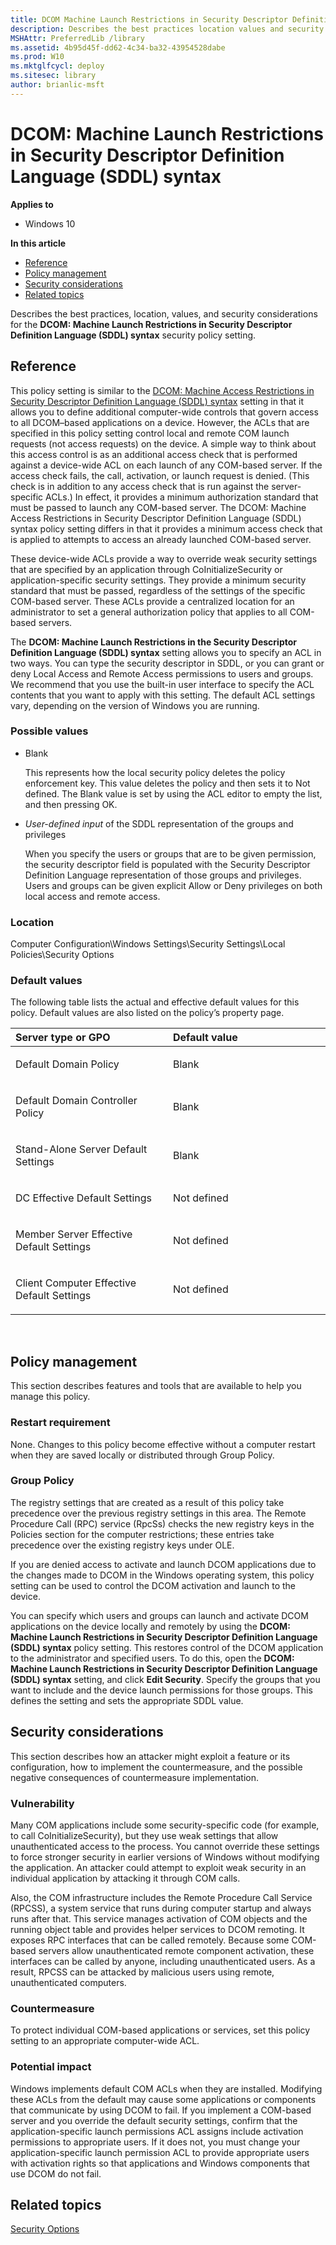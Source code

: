 ```yaml
---
title: DCOM Machine Launch Restrictions in Security Descriptor Definition Language (SDDL) syntax (Windows 10)
description: Describes the best practices location values and security considerations for the DCOM Machine Launch Restrictions in Security Descriptor Definition Language (SDDL) syntax security policy setting.
MSHAttr: PreferredLib /library
ms.assetid: 4b95d45f-dd62-4c34-ba32-43954528dabe
ms.prod: W10
ms.mktglfcycl: deploy
ms.sitesec: library
author: brianlic-msft
---
```


# DCOM: Machine Launch Restrictions in Security Descriptor Definition Language (SDDL) syntax


**Applies to**

-   Windows 10

**In this article**

-   [Reference](#reference)
-   [Policy management](#policy-management)
-   [Security considerations](#security-considerations)
-   [Related topics](#related-topics)

Describes the best practices, location, values, and security considerations for the **DCOM: Machine Launch Restrictions in Security Descriptor Definition Language (SDDL) syntax** security policy setting.

## Reference


This policy setting is similar to the [DCOM: Machine Access Restrictions in Security Descriptor Definition Language (SDDL) syntax](dcom-machine-access-restrictions-in-security-descriptor-definition-language--sddl--syntax.md) setting in that it allows you to define additional computer-wide controls that govern access to all DCOM–based applications on a device. However, the ACLs that are specified in this policy setting control local and remote COM launch requests (not access requests) on the device. A simple way to think about this access control is as an additional access check that is performed against a device-wide ACL on each launch of any COM-based server. If the access check fails, the call, activation, or launch request is denied. (This check is in addition to any access check that is run against the server-specific ACLs.) In effect, it provides a minimum authorization standard that must be passed to launch any COM-based server. The DCOM: Machine Access Restrictions in Security Descriptor Definition Language (SDDL) syntax policy setting differs in that it provides a minimum access check that is applied to attempts to access an already launched COM-based server.

These device-wide ACLs provide a way to override weak security settings that are specified by an application through CoInitializeSecurity or application-specific security settings. They provide a minimum security standard that must be passed, regardless of the settings of the specific COM-based server. These ACLs provide a centralized location for an administrator to set a general authorization policy that applies to all COM-based servers.

The **DCOM: Machine Launch Restrictions in the Security Descriptor Definition Language (SDDL) syntax** setting allows you to specify an ACL in two ways. You can type the security descriptor in SDDL, or you can grant or deny Local Access and Remote Access permissions to users and groups. We recommend that you use the built-in user interface to specify the ACL contents that you want to apply with this setting. The default ACL settings vary, depending on the version of Windows you are running.

### Possible values

-   Blank

    This represents how the local security policy deletes the policy enforcement key. This value deletes the policy and then sets it to Not defined. The Blank value is set by using the ACL editor to empty the list, and then pressing OK.

-   *User-defined input* of the SDDL representation of the groups and privileges

    When you specify the users or groups that are to be given permission, the security descriptor field is populated with the Security Descriptor Definition Language representation of those groups and privileges. Users and groups can be given explicit Allow or Deny privileges on both local access and remote access.

### Location

Computer Configuration\\Windows Settings\\Security Settings\\Local Policies\\Security Options

### Default values

The following table lists the actual and effective default values for this policy. Default values are also listed on the policy’s property page.

<table>
<colgroup>
<col width="50%" />
<col width="50%" />
</colgroup>
<thead>
<tr class="header">
<th align="left">Server type or GPO</th>
<th align="left">Default value</th>
</tr>
</thead>
<tbody>
<tr class="odd">
<td align="left"><p>Default Domain Policy</p></td>
<td align="left"><p>Blank</p></td>
</tr>
<tr class="even">
<td align="left"><p>Default Domain Controller Policy</p></td>
<td align="left"><p>Blank</p></td>
</tr>
<tr class="odd">
<td align="left"><p>Stand-Alone Server Default Settings</p></td>
<td align="left"><p>Blank</p></td>
</tr>
<tr class="even">
<td align="left"><p>DC Effective Default Settings</p></td>
<td align="left"><p>Not defined</p></td>
</tr>
<tr class="odd">
<td align="left"><p>Member Server Effective Default Settings</p></td>
<td align="left"><p>Not defined</p></td>
</tr>
<tr class="even">
<td align="left"><p>Client Computer Effective Default Settings</p></td>
<td align="left"><p>Not defined</p></td>
</tr>
</tbody>
</table>

 

## Policy management


This section describes features and tools that are available to help you manage this policy.

### Restart requirement

None. Changes to this policy become effective without a computer restart when they are saved locally or distributed through Group Policy.

### Group Policy

The registry settings that are created as a result of this policy take precedence over the previous registry settings in this area. The Remote Procedure Call (RPC) service (RpcSs) checks the new registry keys in the Policies section for the computer restrictions; these entries take precedence over the existing registry keys under OLE.

If you are denied access to activate and launch DCOM applications due to the changes made to DCOM in the Windows operating system, this policy setting can be used to control the DCOM activation and launch to the device.

You can specify which users and groups can launch and activate DCOM applications on the device locally and remotely by using the **DCOM: Machine Launch Restrictions in Security Descriptor Definition Language (SDDL) syntax** policy setting. This restores control of the DCOM application to the administrator and specified users. To do this, open the **DCOM: Machine Launch Restrictions in Security Descriptor Definition Language (SDDL) syntax** setting, and click **Edit Security**. Specify the groups that you want to include and the device launch permissions for those groups. This defines the setting and sets the appropriate SDDL value.

## Security considerations


This section describes how an attacker might exploit a feature or its configuration, how to implement the countermeasure, and the possible negative consequences of countermeasure implementation.

### Vulnerability

Many COM applications include some security-specific code (for example, to call CoInitializeSecurity), but they use weak settings that allow unauthenticated access to the process. You cannot override these settings to force stronger security in earlier versions of Windows without modifying the application. An attacker could attempt to exploit weak security in an individual application by attacking it through COM calls.

Also, the COM infrastructure includes the Remote Procedure Call Service (RPCSS), a system service that runs during computer startup and always runs after that. This service manages activation of COM objects and the running object table and provides helper services to DCOM remoting. It exposes RPC interfaces that can be called remotely. Because some COM-based servers allow unauthenticated remote component activation, these interfaces can be called by anyone, including unauthenticated users. As a result, RPCSS can be attacked by malicious users using remote, unauthenticated computers.

### Countermeasure

To protect individual COM-based applications or services, set this policy setting to an appropriate computer-wide ACL.

### Potential impact

Windows implements default COM ACLs when they are installed. Modifying these ACLs from the default may cause some applications or components that communicate by using DCOM to fail. If you implement a COM-based server and you override the default security settings, confirm that the application-specific launch permissions ACL assigns include activation permissions to appropriate users. If it does not, you must change your application-specific launch permission ACL to provide appropriate users with activation rights so that applications and Windows components that use DCOM do not fail.

## Related topics


[Security Options](security-options.md)

 

 





